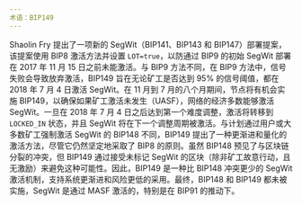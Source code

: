 ```yaml
---
术语：BIP149
---
```


Shaolin Fry 提出了一项新的 SegWit（BIP141、BIP143 和 BIP147）部署提案，该提案使用 BIP8 激活方法并设置 `LOT=true`，以防通过 BIP9 的初始 SegWit 部署在 2017 年 11 月 15 日之前未能激活。与 BIP9 方法不同，在 BIP9 方法中，信号失败会导致放弃激活，BIP149 旨在无论矿工是否达到 95% 的信号阈值，都在 2018 年 7 月 4 日激活 SegWit。在 11 月到 7 月的八个月期间，节点将有机会实施 BIP149，以确保如果矿工激活未发生（UASF），网络的经济多数能够激活 SegWit。一旦在 2018 年 7 月 4 日之后达到第一个难度调整，激活将转移到 `LOCKED_IN` 状态，并且 SegWit 将在下一个调整周期被激活。与计划通过用户或大多数矿工强制激活 SegWit 的 BIP148 不同，BIP149 提出了一种更渐进和量化的激活方法，尽管它仍然坚定地采取了 BIP8 的原则。虽然 BIP148 预见了与区块链分裂的冲突，但 BIP149 通过接受未标记 SegWit 的区块（除非矿工故意行动，且无激励）来避免这种可能性。因此，BIP149 是一种比 BIP148 冲突更少的 SegWit 激活机制，支持系统更渐进和风险更低的采用。最终，BIP148 和 BIP149 都未被实施，SegWit 是通过 MASF 激活的，特别是在 BIP91 的推动下。